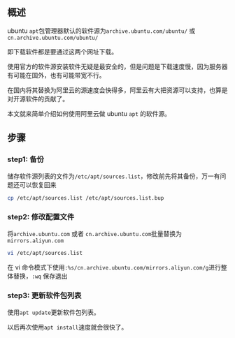 [//title]: (ubuntu-apt使用阿里云作为软件源)
[//englishtitle]: (ubuntu-use-aliyun-apt-source)
[//category]: (linux,ubuntu,apt)
[//tags]: (linux,ubuntu,apt,aliyun)
[//createtime]: (20190428)
[//updatetime]: (20200428)

## 概述

ubuntu `apt`包管理器默认的软件源为`archive.ubuntu.com/ubuntu/` 或 `cn.archive.ubuntu.com/ubuntu/`

即下载软件都是要通过这两个网址下载。

使用官方的软件源安装软件无疑是最安全的，但是问题是下载速度慢，因为服务器有可能在国外，也有可能带宽不行。

在国内将其替换为阿里云的源速度会快得多，阿里云有大把资源可以支持，也算是对开源软件的贡献了。

本文就来简单介绍如何使用阿里云做 ubuntu `apt` 的软件源。

## 步骤

### step1: 备份

储存软件源列表的文件为`/etc/apt/sources.list`，修改前先将其备份，万一有问题还可以恢复回来

```bash
cp /etc/apt/sources.list /etc/apt/sources.list.bup
```

### step2: 修改配置文件

将`archive.ubuntu.com` 或者 `cn.archive.ubuntu.com`批量替换为`mirrors.aliyun.com`

```bash
vi /etc/apt/sources.list
```

在 vi 命令模式下使用`:%s/cn.archive.ubuntu.com/mirrors.aliyun.com/g`进行整体替换，`:wq` 保存退出

### step3: 更新软件包列表

使用`apt update`更新软件包列表。

以后再次使用`apt install`速度就会很快了。
